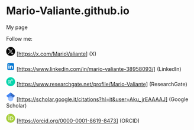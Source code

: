 # Mario-Valiante.github.io
My page

Follow me:

<img src="assets/img/X_icon.svg" width="24" heigth="24" title="X" alt="X"/>  [https://x.com/MarioValiante] (X)

<img src="assets/img/icons8-linkedin.svg" width="24" heigth="24" title="LinkedIn" alt="LinkedIn"/> [https://www.linkedin.com/in/mario-valiante-38958093/] (LinkedIn)

<img src="assets/img/ResearchGate_icon_SVG.svg" width="24" heigth="24" title="ResearchGate" alt="ResearchGate"/> [https://www.researchgate.net/profile/Mario-Valiante] (ResearchGate)

<img src="assets/img/Google_Scholar_logo.svg" width="24" heigth="24" title="Google Scholar" alt="Google Scholar"/> [https://scholar.google.it/citations?hl=it&user=Aku_jrEAAAAJ] (Google Scholar)

<img src="assets/img/orcid.logo.icon.svg" width="24" heigth="24" title="ORCID" alt="ORCID"/> [https://orcid.org/0000-0001-8619-8473] (ORCID)

